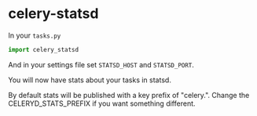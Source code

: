 celery-statsd
=============

In your `tasks.py`

```python
import celery_statsd
```

And in your settings file set `STATSD_HOST` and `STATSD_PORT`.

You will now have stats about your tasks in statsd.

By default stats will be published with a key prefix of "celery.". Change the CELERYD_STATS_PREFIX
if you want something different.
